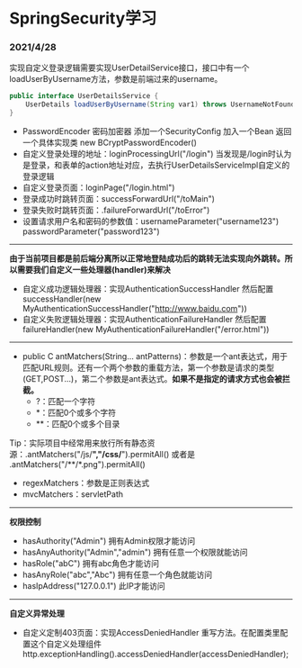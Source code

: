 # SpringSecurity学习
### 2021/4/28
实现自定义登录逻辑需要实现UserDetailService接口，接口中有一个loadUserByUsername方法，参数是前端过来的username。
```java
public interface UserDetailsService {
    UserDetails loadUserByUsername(String var1) throws UsernameNotFoundException;
}
```
- PasswordEncoder 密码加密器 添加一个SecurityConfig 加入一个Bean 返回一个具体实现类 new BCryptPasswordEncoder()
- 自定义登录处理的地址：loginProcessingUrl("/login") 当发现是/login时认为是登录，和表单的action地址对应，去执行UserDetailsServiceImpl自定义的登录逻辑
- 自定义登录页面：loginPage("/login.html")
- 登录成功时跳转页面：successForwardUrl("/toMain")
- 登录失败时跳转页面：.failureForwardUrl("/toError")
- 设置请求用户名和密码的参数值：usernameParameter("username123") passwordParameter("password123")
---
**由于当前项目都是前后端分离所以正常地登陆成功后的跳转无法实现向外跳转。所以需要我们自定义一些处理器(handler)来解决**
- 自定义成功逻辑处理器：实现AuthenticationSuccessHandler 然后配置successHandler(new MyAuthenticationSuccessHandler("http://www.baidu.com"))
- 自定义失败逻辑处理器：实现AuthenticationFailureHandler 然后配置failureHandler(new MyAuthenticationFailureHandler("/error.html"))
---
- public C antMatchers(String... antPatterns)：参数是一个ant表达式，用于匹配URL规则。还有一个两个参数的重载方法，第一个参数是请求的类型(GET,POST...)，第二个参数是ant表达式。**如果不是指定的请求方式也会被拦截。**
    - ?：匹配一个字符
    - *：匹配0个或多个字符
    - **：匹配0个或多个目录

Tip：实际项目中经常用来放行所有静态资源：.antMatchers("/js/**","/css/**").permitAll() 或者是 .antMatchers("/**/*.png").permitAll()
- regexMatchers：参数是正则表达式
- mvcMatchers：servletPath
---
**权限控制**
- hasAuthority("Admin") 拥有Admin权限才能访问
- hasAnyAuthority("Admin","admin") 拥有任意一个权限就能访问
- hasRole("abC") 拥有abc角色才能访问
- hasAnyRole("abc","Abc") 拥有任意一个角色就能访问
- hasIpAddress("127.0.0.1") 此IP才能访问
---
**自定义异常处理**
- 自定义定制403页面：实现AccessDeniedHandler 重写方法。在配置类里配置这个自定义处理组件 http.exceptionHandling().accessDeniedHandler(accessDeniedHandler);